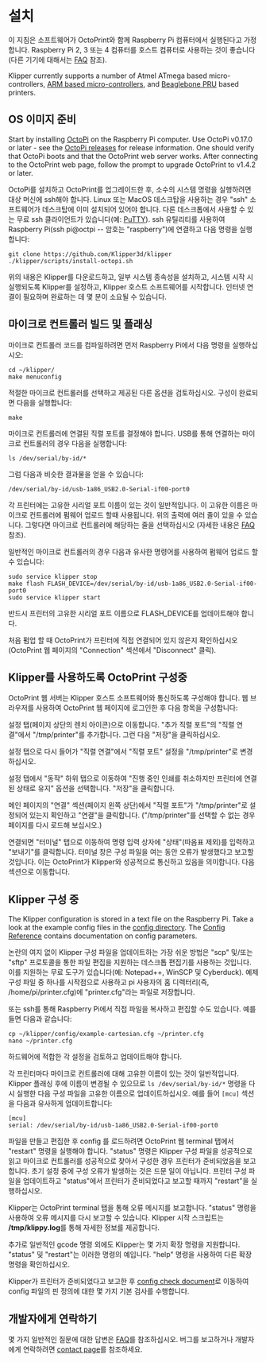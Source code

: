 # 설치

이 지침은 소프트웨어가 OctoPrint와 함께 Raspberry Pi 컴퓨터에서 실행된다고 가정합니다. Raspberry Pi 2, 3 또는 4 컴퓨터를 호스트 컴퓨터로 사용하는 것이 좋습니다(다른 기기에 대해서는 [FAQ](FAQ.md#can-i-run-klipper-on-something-other-than-a-raspberry-pi-3) 참조).

Klipper currently supports a number of Atmel ATmega based micro-controllers, [ARM based micro-controllers](Features.md#step-benchmarks), and [Beaglebone PRU](Beaglebone.md) based printers.

## OS 이미지 준비

Start by installing [OctoPi](https://github.com/guysoft/OctoPi) on the Raspberry Pi computer. Use OctoPi v0.17.0 or later - see the [OctoPi releases](https://github.com/guysoft/OctoPi/releases) for release information. One should verify that OctoPi boots and that the OctoPrint web server works. After connecting to the OctoPrint web page, follow the prompt to upgrade OctoPrint to v1.4.2 or later.

OctoPi를 설치하고 OctoPrint를 업그레이드한 후, 소수의 시스템 명령을 실행하려면 대상 머신에 ssh해야 합니다. Linux 또는 MacOS 데스크탑을 사용하는 경우 "ssh" 소프트웨어가 데스크탑에 이미 설치되어 있어야 합니다. 다른 데스크톱에서 사용할 수 있는 무료 ssh 클라이언트가 있습니다(예: [PuTTY](https://www.chiark.greenend.org.uk/~sgtatham/putty/)). ssh 유틸리티를 사용하여 Raspberry Pi(ssh pi@octpi -- 암호는 "raspberry")에 연결하고 다음 명령을 실행합니다:

```
git clone https://github.com/Klipper3d/klipper
./klipper/scripts/install-octopi.sh
```

위의 내용은 Klipper를 다운로드하고, 일부 시스템 종속성을 설치하고, 시스템 시작 시 실행되도록 Klipper를 설정하고, Klipper 호스트 소프트웨어를 시작합니다. 인터넷 연결이 필요하며 완료하는 데 몇 분이 소요될 수 있습니다.

## 마이크로 컨트롤러 빌드 및 플래싱

마이크로 컨트롤러 코드를 컴파일하려면 먼저 Raspberry Pi에서 다음 명령을 실행하십시오:

```
cd ~/klipper/
make menuconfig
```

적절한 마이크로 컨트롤러를 선택하고 제공된 다른 옵션을 검토하십시오. 구성이 완료되면 다음을 실행합니다:

```
make
```

마이크로 컨트롤러에 연결된 직렬 포트를 결정해야 합니다. USB를 통해 연결하는 마이크로 컨트롤러의 경우 다음을 실행합니다:

```
ls /dev/serial/by-id/*
```

그럼 다음과 비슷한 결과물을 얻을 수 있습니다:

```
/dev/serial/by-id/usb-1a86_USB2.0-Serial-if00-port0
```

각 프린터에는 고유한 시리얼 포트 이름이 있는 것이 일반적입니다. 이 고유한 이름은 마이크로 컨트롤러에 펌웨어 업로드 할때 사용됩니다. 위의 출력에 여러 줄이 있을 수 있습니다. 그렇다면 마이크로 컨트롤러에 해당하는 줄을 선택하십시오 (자세한 내용은 [FAQ](내-시리얼-포트는-어디에-있습니까) 참조).

일반적인 마이크로 컨트롤러의 경우 다음과 유사한 명령어를 사용하여 펌웨어 업로드 할 수 있습니다:

```
sudo service klipper stop
make flash FLASH_DEVICE=/dev/serial/by-id/usb-1a86_USB2.0-Serial-if00-port0
sudo service klipper start
```

반드시 프린터의 고유한 시리얼 포트 이름으로 FLASH_DEVICE를 업데이트해야 합니다.

처음 펌업 할 때 OctoPrint가 프린터에 직접 연결되어 있지 않은지 확인하십시오 (OctoPrint 웹 페이지의 "Connection" 섹션에서 "Disconnect" 클릭).

## Klipper를 사용하도록 OctoPrint 구성중

OctoPrint 웹 서버는 Klipper 호스트 소프트웨어와 통신하도록 구성해야 합니다. 웹 브라우저를 사용하여 OctoPrint 웹 페이지에 로그인한 후 다음 항목을 구성합니다:

설정 탭(페이지 상단의 렌치 아이콘)으로 이동합니다. "추가 직렬 포트"의 "직렬 연결"에서 "/tmp/printer"를 추가합니다. 그런 다음 "저장"을 클릭하십시오.

설정 탭으로 다시 들어가 "직렬 연결"에서 "직렬 포트" 설정을 "/tmp/printer"로 변경하십시오.

설정 탭에서 "동작" 하위 탭으로 이동하여 "진행 중인 인쇄를 취소하지만 프린터에 연결된 상태로 유지" 옵션을 선택합니다. "저장"을 클릭합니다.

메인 페이지의 "연결" 섹션(페이지 왼쪽 상단)에서 "직렬 포트"가 "/tmp/printer"로 설정되어 있는지 확인하고 "연결"을 클릭합니다. ("/tmp/printer"를 선택할 수 없는 경우 페이지를 다시 로드해 보십시오.)

연결되면 "터미널" 탭으로 이동하여 명령 입력 상자에 "상태"(따옴표 제외)를 입력하고 "보내기"를 클릭합니다. 터미널 창은 구성 파일을 여는 동안 오류가 발생했다고 보고할 것입니다. 이는 OctoPrint가 Klipper와 성공적으로 통신하고 있음을 의미합니다. 다음 섹션으로 이동합니다.

## Klipper 구성 중

The Klipper configuration is stored in a text file on the Raspberry Pi. Take a look at the example config files in the [config directory](../config/). The [Config Reference](Config_Reference.md) contains documentation on config parameters.

논란의 여지 없이 Klipper 구성 파일을 업데이트하는 가장 쉬운 방법은 "scp" 및/또는 "sftp" 프로토콜을 통한 파일 편집을 지원하는 데스크톱 편집기를 사용하는 것입니다. 이를 지원하는 무료 도구가 있습니다(예: Notepad++, WinSCP 및 Cyberduck). 예제 구성 파일 중 하나를 시작점으로 사용하고 pi 사용자의 홈 디렉터리(즉, /home/pi/printer.cfg)에 "printer.cfg"라는 파일로 저장합니다.

또는 ssh를 통해 Raspberry Pi에서 직접 파일을 복사하고 편집할 수도 있습니다. 예를 들면 다음과 같습니다:

```
cp ~/klipper/config/example-cartesian.cfg ~/printer.cfg
nano ~/printer.cfg
```

하드웨어에 적합한 각 설정을 검토하고 업데이트해야 합니다.

각 프린터마다 마이크로 컨트롤러에 대해 고유한 이름이 있는 것이 일반적입니다. Klipper 플래싱 후에 이름이 변경될 수 있으므로 `ls /dev/serial/by-id/*` 명령을 다시 실행한 다음 구성 파일을 고유한 이름으로 업데이트하십시오. 예를 들어 `[mcu]` 섹션을 다음과 유사하게 업데이트합니다:

```
[mcu]
serial: /dev/serial/by-id/usb-1a86_USB2.0-Serial-if00-port0
```

파일을 만들고 편집한 후 config 를 로드하려면 OctoPrint 웹 terminal 탭에서 "restart" 명령을 실행해야 합니다. "status" 명령은 Klipper 구성 파일을 성공적으로 읽고 마이크로 컨트롤러를 성공적으로 찾아서 구성한 경우 프린터가 준비되었음을 보고합니다. 초기 설정 중에 구성 오류가 발생하는 것은 드문 일이 아닙니다. 프린터 구성 파일을 업데이트하고 "status"에서 프린터가 준비되었다고 보고할 때까지 "restart"을 실행하십시오.

Klipper는 OctoPrint terminal 탭을 통해 오류 메시지를 보고합니다. "status" 명령을 사용하여 오류 메시지를 다시 보고할 수 있습니다. Klipper 시작 스크립트는 **/tmp/klippy.log**를 통해 자세한 정보를 제공합니다.

추가로 일반적인 gcode 명령 외에도 Klipper는 몇 가지 확장 명령을 지원합니다. "status" 및 "restart"는 이러한 명령의 예입니다. "help" 명령을 사용하여 다른 확장 명령을 확인하십시오.

Klipper가 프린터가 준비되었다고 보고한 후 [config check document](Config_checks.md)로 이동하여 config 파일의 핀 정의에 대한 몇 가지 기본 검사를 수행합니다.

## 개발자에게 연락하기

몇 가지 일반적인 질문에 대한 답변은 [FAQ](FAQ.md)를 참조하십시오. 버그를 보고하거나 개발자에게 연락하려면 [contact page](Contact.md)를 참조하세요.
